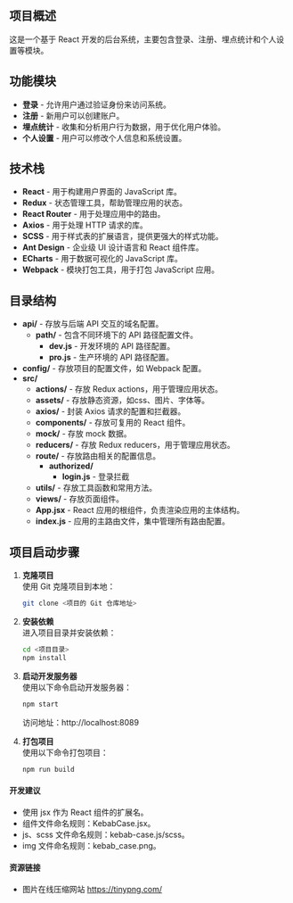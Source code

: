 ## 项目概述

这是一个基于 React 开发的后台系统，主要包含登录、注册、埋点统计和个人设置等模块。

## 功能模块

- **登录** - 允许用户通过验证身份来访问系统。
- **注册** - 新用户可以创建账户。
- **埋点统计** - 收集和分析用户行为数据，用于优化用户体验。
- **个人设置** - 用户可以修改个人信息和系统设置。

## 技术栈

- **React** - 用于构建用户界面的 JavaScript 库。
- **Redux** - 状态管理工具，帮助管理应用的状态。
- **React Router** - 用于处理应用中的路由。
- **Axios** - 用于处理 HTTP 请求的库。
- **SCSS** - 用于样式表的扩展语言，提供更强大的样式功能。
- **Ant Design** - 企业级 UI 设计语言和 React 组件库。
- **ECharts** - 用于数据可视化的 JavaScript 库。
- **Webpack** - 模块打包工具，用于打包 JavaScript 应用。

## 目录结构

- **api/** - 存放与后端 API 交互的域名配置。
  - **path/** - 包含不同环境下的 API 路径配置文件。
    - **dev.js** - 开发环境的 API 路径配置。
    - **pro.js** - 生产环境的 API 路径配置。
- **config/** - 存放项目的配置文件，如 Webpack 配置。
- **src/**
  - **actions/** - 存放 Redux actions，用于管理应用状态。
  - **assets/** - 存放静态资源，如css、图片、字体等。
  - **axios/** - 封装 Axios 请求的配置和拦截器。
  - **components/** - 存放可复用的 React 组件。
  - **mock/** - 存放 mock 数据。
  - **reducers/** - 存放 Redux reducers，用于管理应用状态。
  - **route/** - 存放路由相关的配置信息。
    - **authorized/**
      - **login.js** - 登录拦截
  - **utils/** - 存放工具函数和常用方法。
  - **views/** - 存放页面组件。
  - **App.jsx** - React 应用的根组件，负责渲染应用的主体结构。
  - **index.js** - 应用的主路由文件，集中管理所有路由配置。

## 项目启动步骤

1. **克隆项目**  
   使用 Git 克隆项目到本地：
   ```bash
   git clone <项目的 Git 仓库地址>
   ```

2. **安装依赖**  
   进入项目目录并安装依赖：
   ```bash
   cd <项目目录>
   npm install
   ```

3. **启动开发服务器**  
   使用以下命令启动开发服务器：
   ```bash
   npm start
   ```
   访问地址：http://localhost:8089

4. **打包项目**  
    使用以下命令打包项目：
    ```bash
    npm run build
    ```

#### 开发建议

- 使用 jsx 作为 React 组件的扩展名。
- 组件文件命名规则：KebabCase.jsx。
- js、scss 文件命名规则：kebab-case.js/scss。
- img 文件命名规则：kebab_case.png。

#### 资源链接

- 图片在线压缩网站
  https://tinypng.com/
